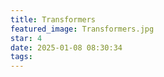 ```yaml
---
title: Transformers
featured_image: Transformers.jpg
star: 4
date: 2025-01-08 08:30:34
tags:
---
```

